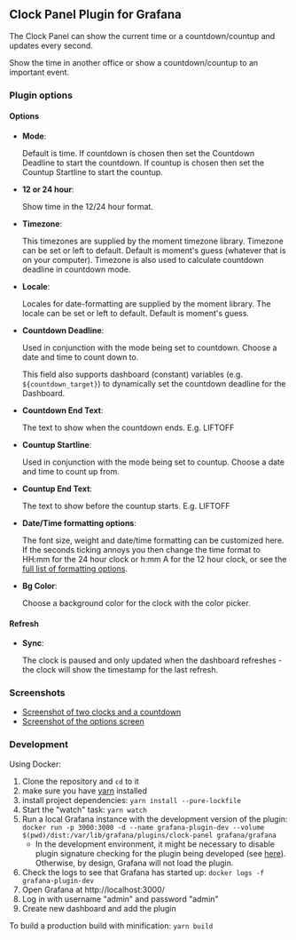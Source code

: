 ## Clock Panel Plugin for Grafana

The Clock Panel can show the current time or a countdown/countup and updates every second.

Show the time in another office or show a countdown/countup to an important event.

### Plugin options

#### Options

- **Mode**:

  Default is time.
  If countdown is chosen then set the Countdown Deadline to start the countdown.
  If countup is chosen then set the Countup Startline to start the countup.

- **12 or 24 hour**:

  Show time in the 12/24 hour format.

- **Timezone**:

  This timezones are supplied by the moment timezone library. Timezone can be set or left to default. Default is moment's guess (whatever that is on your computer). Timezone is also used to calculate countdown deadline in countdown mode.

- **Locale**:

  Locales for date-formatting are supplied by the moment library. The locale can be set or left to default. Default is moment's guess.

- **Countdown Deadline**:

  Used in conjunction with the mode being set to countdown. Choose a date and time to count down to.
  
  This field also supports dashboard (constant) variables (e.g. ``${countdown_target}``) to dynamically set the countdown deadline for the Dashboard.

- **Countdown End Text**:

  The text to show when the countdown ends. E.g. LIFTOFF

- **Countup Startline**:

  Used in conjunction with the mode being set to countup. Choose a date and time to count up from.

- **Countup End Text**:

  The text to show before the countup starts. E.g. LIFTOFF

- **Date/Time formatting options**:

  The font size, weight and date/time formatting can be customized here. If the seconds ticking annoys you then change the time format to HH:mm for the 24 hour clock or h:mm A for the 12 hour clock, or see the [full list of formatting options](https://momentjs.com/docs/#/displaying/).

- **Bg Color**:

  Choose a background color for the clock with the color picker.

#### Refresh
  
- **Sync**:

  The clock is paused and only updated when the dashboard refreshes - the clock will show the timestamp for the last refresh.

### Screenshots

- [Screenshot of two clocks and a countdown](https://raw.githubusercontent.com/grafana/clock-panel/06ecf59c191db642127c6153bc3145e93a1df1f8/src/img/screenshot-clocks.png)
- [Screenshot of the options screen](https://raw.githubusercontent.com/grafana/clock-panel/06ecf59c191db642127c6153bc3145e93a1df1f8/src/img/screenshot-clock-options.png)

### Development

Using Docker:

1. Clone the repository and `cd` to it
1. make sure you have [yarn]( https://yarnpkg.com/) installed
1. install project dependencies: `yarn install --pure-lockfile`
1. Start the "watch" task: `yarn watch`
1. Run a local Grafana instance with the development version of the plugin: `docker run -p 3000:3000 -d --name grafana-plugin-dev --volume $(pwd)/dist:/var/lib/grafana/plugins/clock-panel grafana/grafana`
    - In the development environment, it might be necessary to disable plugin signature checking for the plugin being developed (see [here](https://grafana.com/docs/grafana/latest/administration/configuration/#allow_loading_unsigned_plugins)). Otherwise, by design, Grafana will not load the plugin.
1. Check the logs to see that Grafana has started up: `docker logs -f grafana-plugin-dev`
1. Open Grafana at http://localhost:3000/
1. Log in with username "admin" and password "admin"
1. Create new dashboard and add the plugin

To build a production build with minification: `yarn build`

